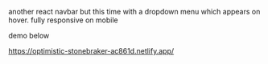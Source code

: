 another react navbar but this time with a dropdown menu which appears on hover. fully responsive on mobile

demo below

https://optimistic-stonebraker-ac861d.netlify.app/
